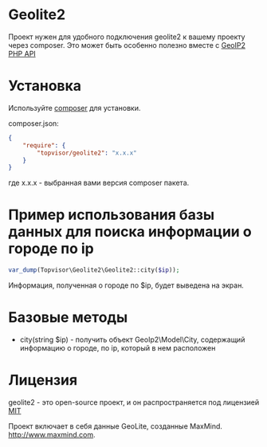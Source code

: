 # Geolite2

Проект нужен для удобного подключения geolite2 к вашему проекту через composer. Это может быть особенно полезно вместе с [GeoIP2 PHP API](https://github.com/maxmind/GeoIP2-php)

# Установка

Используйте [composer](https://getcomposer.org/) для установки.

composer.json:
```json
{
    "require": {
        "topvisor/geolite2": "x.x.x"
    }
}
```

где x.x.x - выбранная вами версия composer пакета.

# Пример использования базы данных для поиска информации о городе по ip

```php
var_dump(Topvisor\Geolite2\Geolite2::city($ip));
```

Информация, полученная о городе по $ip, будет выведена на экран.

# Базовые методы

* city(string $ip) - получить объект GeoIp2\Model\City, содержащий информацию о городе, по ip, который в нем расположен

# Лицензия
geolite2 - это open-source проект, и он распространяется под лицензией [MIT](http://choosealicense.com/licenses/mit/)

Проект включает в себя данные GeoLite, созданные MaxMind.
<a href="http://www.maxmind.com">http://www.maxmind.com</a>.
